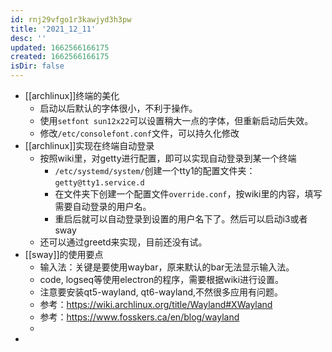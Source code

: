 ```yaml
---
id: rnj29vfgo1r3kawjyd3h3pw
title: '2021_12_11'
desc: ''
updated: 1662566166175
created: 1662566166175
isDir: false
---
```

- [[archlinux]]终端的美化
	- 启动以后默认的字体很小，不利于操作。
	- 使用`setfont sun12x22`可以设置稍大一点的字体，但重新启动后失效。
	- 修改`/etc/consolefont.conf`文件，可以持久化修改
- [[archlinux]]实现在终端自动登录
	- 按照wiki里，对getty进行配置，即可以实现自动登录到某一个终端
		- `/etc/systemd/system/`创建一个tty1的配置文件夹：`getty@tty1.service.d`
		- 在文件夹下创建一个配置文件`override.conf`，按wiki里的内容，填写需要自动登录的用户名。
		- 重启后就可以自动登录到设置的用户名下了。然后可以启动i3或者sway
	- 还可以通过greetd来实现，目前还没有试。
- [[sway]]的使用要点
	- 输入法：关键是要使用waybar，原来默认的bar无法显示输入法。
	- code, logseq等使用electron的程序，需要根据wiki进行设置。
	- 注意要安装qt5-wayland, qt6-wayland,不然很多应用有问题。
	- 参考：https://wiki.archlinux.org/title/Wayland#XWayland
	- 参考：https://www.fosskers.ca/en/blog/wayland
	-
-